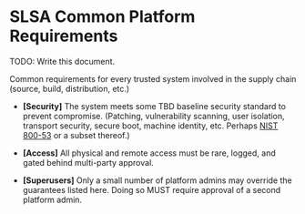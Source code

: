 # SLSA Common Platform Requirements

TODO: Write this document.

Common requirements for every trusted system involved in the supply chain
(source, build, distribution, etc.)

*   <a id="security"></a>**[Security]** The system meets some TBD baseline
    security standard to prevent compromise. (Patching, vulnerability scanning,
    user isolation, transport security, secure boot, machine identity, etc.
    Perhaps
    [NIST 800-53](https://nvlpubs.nist.gov/nistpubs/SpecialPublications/NIST.SP.800-53r5.pdf)
    or a subset thereof.)

*   <a id="access"></a>**[Access]** All physical and remote access must be
    rare, logged, and gated behind multi-party approval.

*   <a id="superusers"></a>**[Superusers]** Only a small number of platform admins
    may override the guarantees listed here. Doing so MUST require approval of a
    second platform admin.
